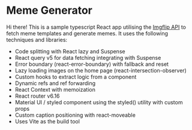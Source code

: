 # Meme Generator

Hi there! This is a sample typescript React app utilising the [Imgflip API](https://imgflip.com/api) to fetch meme templates and generate memes.
It uses the following techniques and libraries:

- Code splitting with React lazy and Suspense
- React query v5 for data fetching integrating with Suspense
- Error boundary (react-error-boundary) with fallback and reset
- Lazy loading images on the home page (react-intersection-observer)
- Custom hooks to extract logic from a component
- Dynamic refs and ref forwarding
- React Context with memoization
- React router v6.16
- Material UI / styled component using the styled() utility with custom props
- Custom caption positioning with react-moveable
- Uses Vite as the build tool
